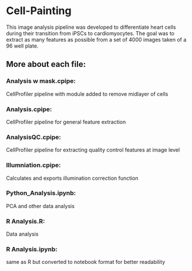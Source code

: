 # Cell-Painting
This image analysis pipeline was developed to differentiate heart cells during their transition from iPSCs to cardiomyocytes. The goal was to extract as many features as possible from a set of 4000 images taken of a 96 well plate.

## More about each file:
### Analysis w mask.cpipe: 
CellProfiler pipeline with module added to remove midlayer of cells
### Analysis.cpipe: 
CellProfiler pipeline for general feature extraction
### AnalysisQC.cpipe: 
CellProfiler pipeline for extracting quality control features at image level
### Illumniation.cpipe: 
Calculates and exports illumination correction function
### Python_Analysis.ipynb: 
PCA and other data analysis 
### R Analysis.R: 
Data analysis
### R Analysis.ipynb: 
same as R but converted to notebook format for better readability 
